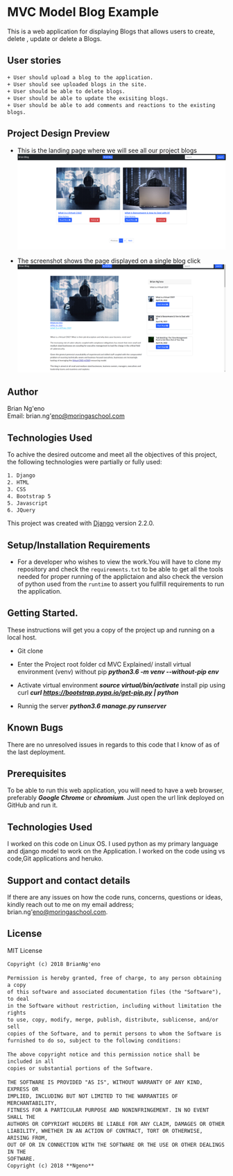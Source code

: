 # MVC Model Blog Example

This is a web application for displaying Blogs that allows users to create, delete , update or delete a Blogs.

## User stories
```
+ User should upload a blog to the application.
+ User should see uploaded blogs in the site.
+ User should be able to delete blogs.
+ User should be able to update the exisiting blogs.
+ User should be able to add comments and reactions to the existing blogs.
```

## Project Design Preview
+ This is the landing page where we will see all our project blogs
![Project Home page preview](static/images/Home.png)

+ The screenshot shows the page displayed on a single blog click
![Project single Blog preview](static/images/single_blog.png)


## Author

Brian Ng'eno <br>
Email: brian.ng'eno@moringaschool.com

## Technologies Used
To achive the desired outcome and meet all the objectives of this project, the following technologies were partially or fully used:
```
1. Django
2. HTML
3. CSS
4. Bootstrap 5
5. Javascript
6. JQuery
```

This project was created with [Django](https://docs.djangoproject.com/en/4.0/) version 2.2.0.

## Setup/Installation Requirements
* For a developer who wishes to view the work.You will have to clone my repository and check the ```requirements.txt``` to be able to get all the tools needed for proper running of the applictaion and also check the version of python used from the ```runtime``` to assert you fullfill requirements to run the application.

## Getting Started.
These instructions will get you a copy of the project up and running on a local host.

+ Git clone 
+ Enter the Project root folder cd MVC Explained/ install virtual environment (venv) without pip  ***python3.6 -m venv --without-pip env*** 
+ Activate virtual environment  ***source virtual/bin/activate*** install pip using curl
***curl https://bootstrap.pypa.io/get-pip.py | python***

+ Runnig the server ***python3.6 manage.py runserver***



## Known Bugs

There are no unresolved issues in regards to this code that I know of as of the last deployment.

## Prerequisites

To be able to run this web application, you will need to have a web browser, preferably ***Google Chrome*** or ***chromium***.
Just open the url link deployed on GitHub and run it.

## Technologies Used

I worked on this code on Linux OS. I used python as my primary language and django model to work on the Application. I worked on  the code using vs code,Git applications and heruko.

## Support and contact details

If there are any issues on how the code runs, concerns, questions or ideas, kindly reach out to me on my email address; 
brian.ng'eno@moringaschool.com.

## License

MIT License
```
Copyright (c) 2018 BrianNg'eno

Permission is hereby granted, free of charge, to any person obtaining a copy
of this software and associated documentation files (the "Software"), to deal
in the Software without restriction, including without limitation the rights
to use, copy, modify, merge, publish, distribute, sublicense, and/or sell
copies of the Software, and to permit persons to whom the Software is
furnished to do so, subject to the following conditions:

The above copyright notice and this permission notice shall be included in all
copies or substantial portions of the Software.

THE SOFTWARE IS PROVIDED "AS IS", WITHOUT WARRANTY OF ANY KIND, EXPRESS OR
IMPLIED, INCLUDING BUT NOT LIMITED TO THE WARRANTIES OF MERCHANTABILITY,
FITNESS FOR A PARTICULAR PURPOSE AND NONINFRINGEMENT. IN NO EVENT SHALL THE
AUTHORS OR COPYRIGHT HOLDERS BE LIABLE FOR ANY CLAIM, DAMAGES OR OTHER
LIABILITY, WHETHER IN AN ACTION OF CONTRACT, TORT OR OTHERWISE, ARISING FROM,
OUT OF OR IN CONNECTION WITH THE SOFTWARE OR THE USE OR OTHER DEALINGS IN THE
SOFTWARE.
Copyright (c) 2018 **Ngeno**